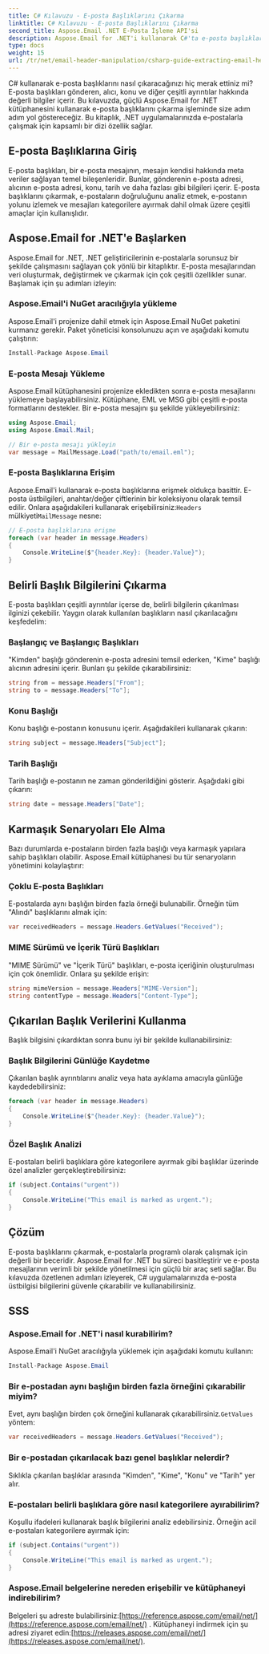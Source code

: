 ```yaml
---
title: C# Kılavuzu - E-posta Başlıklarını Çıkarma
linktitle: C# Kılavuzu - E-posta Başlıklarını Çıkarma
second_title: Aspose.Email .NET E-Posta İşleme API'si
description: Aspose.Email for .NET'i kullanarak C#'ta e-posta başlıklarını nasıl çıkaracağınızı öğrenin. Etkili e-posta analizi için kaynak kodlu adım adım kılavuz.
type: docs
weight: 15
url: /tr/net/email-header-manipulation/csharp-guide-extracting-email-headers/
---
```


C# kullanarak e-posta başlıklarını nasıl çıkaracağınızı hiç merak ettiniz mi? E-posta başlıkları gönderen, alıcı, konu ve diğer çeşitli ayrıntılar hakkında değerli bilgiler içerir. Bu kılavuzda, güçlü Aspose.Email for .NET kütüphanesini kullanarak e-posta başlıklarını çıkarma işleminde size adım adım yol göstereceğiz. Bu kitaplık, .NET uygulamalarınızda e-postalarla çalışmak için kapsamlı bir dizi özellik sağlar.

## E-posta Başlıklarına Giriş

E-posta başlıkları, bir e-posta mesajının, mesajın kendisi hakkında meta veriler sağlayan temel bileşenleridir. Bunlar, gönderenin e-posta adresi, alıcının e-posta adresi, konu, tarih ve daha fazlası gibi bilgileri içerir. E-posta başlıklarını çıkarmak, e-postaların doğruluğunu analiz etmek, e-postanın yolunu izlemek ve mesajları kategorilere ayırmak dahil olmak üzere çeşitli amaçlar için kullanışlıdır.

## Aspose.Email for .NET'e Başlarken

Aspose.Email for .NET, .NET geliştiricilerinin e-postalarla sorunsuz bir şekilde çalışmasını sağlayan çok yönlü bir kitaplıktır. E-posta mesajlarından veri oluşturmak, değiştirmek ve çıkarmak için çok çeşitli özellikler sunar. Başlamak için şu adımları izleyin:

### Aspose.Email'i NuGet aracılığıyla yükleme

Aspose.Email'i projenize dahil etmek için Aspose.Email NuGet paketini kurmanız gerekir. Paket yöneticisi konsolunuzu açın ve aşağıdaki komutu çalıştırın:

```csharp
Install-Package Aspose.Email
```

### E-posta Mesajı Yükleme

Aspose.Email kütüphanesini projenize ekledikten sonra e-posta mesajlarını yüklemeye başlayabilirsiniz. Kütüphane, EML ve MSG gibi çeşitli e-posta formatlarını destekler. Bir e-posta mesajını şu şekilde yükleyebilirsiniz:

```csharp
using Aspose.Email;
using Aspose.Email.Mail;

// Bir e-posta mesajı yükleyin
var message = MailMessage.Load("path/to/email.eml");
```

### E-posta Başlıklarına Erişim

 Aspose.Email'i kullanarak e-posta başlıklarına erişmek oldukça basittir. E-posta üstbilgileri, anahtar/değer çiftlerinin bir koleksiyonu olarak temsil edilir. Onlara aşağıdakileri kullanarak erişebilirsiniz:`Headers` mülkiyeti`MailMessage` nesne:

```csharp
// E-posta başlıklarına erişme
foreach (var header in message.Headers)
{
    Console.WriteLine($"{header.Key}: {header.Value}");
}
```

## Belirli Başlık Bilgilerini Çıkarma

E-posta başlıkları çeşitli ayrıntılar içerse de, belirli bilgilerin çıkarılması ilginizi çekebilir. Yaygın olarak kullanılan başlıkların nasıl çıkarılacağını keşfedelim:

### Başlangıç ve Başlangıç Başlıkları

"Kimden" başlığı gönderenin e-posta adresini temsil ederken, "Kime" başlığı alıcının adresini içerir. Bunları şu şekilde çıkarabilirsiniz:

```csharp
string from = message.Headers["From"];
string to = message.Headers["To"];
```

### Konu Başlığı

Konu başlığı e-postanın konusunu içerir. Aşağıdakileri kullanarak çıkarın:

```csharp
string subject = message.Headers["Subject"];
```

### Tarih Başlığı

Tarih başlığı e-postanın ne zaman gönderildiğini gösterir. Aşağıdaki gibi çıkarın:

```csharp
string date = message.Headers["Date"];
```

## Karmaşık Senaryoları Ele Alma

Bazı durumlarda e-postaların birden fazla başlığı veya karmaşık yapılara sahip başlıkları olabilir. Aspose.Email kütüphanesi bu tür senaryoların yönetimini kolaylaştırır:

### Çoklu E-posta Başlıkları

E-postalarda aynı başlığın birden fazla örneği bulunabilir. Örneğin tüm "Alındı" başlıklarını almak için:

```csharp
var receivedHeaders = message.Headers.GetValues("Received");
```

### MIME Sürümü ve İçerik Türü Başlıkları

"MIME Sürümü" ve "İçerik Türü" başlıkları, e-posta içeriğinin oluşturulması için çok önemlidir. Onlara şu şekilde erişin:

```csharp
string mimeVersion = message.Headers["MIME-Version"];
string contentType = message.Headers["Content-Type"];
```

## Çıkarılan Başlık Verilerini Kullanma

Başlık bilgisini çıkardıktan sonra bunu iyi bir şekilde kullanabilirsiniz:

### Başlık Bilgilerini Günlüğe Kaydetme

Çıkarılan başlık ayrıntılarını analiz veya hata ayıklama amacıyla günlüğe kaydedebilirsiniz:

```csharp
foreach (var header in message.Headers)
{
    Console.WriteLine($"{header.Key}: {header.Value}");
}
```

### Özel Başlık Analizi

E-postaları belirli başlıklara göre kategorilere ayırmak gibi başlıklar üzerinde özel analizler gerçekleştirebilirsiniz:

```csharp
if (subject.Contains("urgent"))
{
    Console.WriteLine("This email is marked as urgent.");
}
```

## Çözüm

E-posta başlıklarını çıkarmak, e-postalarla programlı olarak çalışmak için değerli bir beceridir. Aspose.Email for .NET bu süreci basitleştirir ve e-posta mesajlarının verimli bir şekilde yönetilmesi için güçlü bir araç seti sağlar. Bu kılavuzda özetlenen adımları izleyerek, C# uygulamalarınızda e-posta üstbilgisi bilgilerini güvenle çıkarabilir ve kullanabilirsiniz.

## SSS

### Aspose.Email for .NET'i nasıl kurabilirim?

Aspose.Email'i NuGet aracılığıyla yüklemek için aşağıdaki komutu kullanın:
```csharp
Install-Package Aspose.Email
```

### Bir e-postadan aynı başlığın birden fazla örneğini çıkarabilir miyim?

Evet, aynı başlığın birden çok örneğini kullanarak çıkarabilirsiniz.`GetValues` yöntem:
```csharp
var receivedHeaders = message.Headers.GetValues("Received");
```

### Bir e-postadan çıkarılacak bazı genel başlıklar nelerdir?

Sıklıkla çıkarılan başlıklar arasında "Kimden", "Kime", "Konu" ve "Tarih" yer alır.

### E-postaları belirli başlıklara göre nasıl kategorilere ayırabilirim?

Koşullu ifadeleri kullanarak başlık bilgilerini analiz edebilirsiniz. Örneğin acil e-postaları kategorilere ayırmak için:
```csharp
if (subject.Contains("urgent"))
{
    Console.WriteLine("This email is marked as urgent.");
}
```

### Aspose.Email belgelerine nereden erişebilir ve kütüphaneyi indirebilirim?

 Belgeleri şu adreste bulabilirsiniz:[https://reference.aspose.com/email/net/](https://reference.aspose.com/email/net/) . Kütüphaneyi indirmek için şu adresi ziyaret edin:[https://releases.aspose.com/email/net/](https://releases.aspose.com/email/net/).